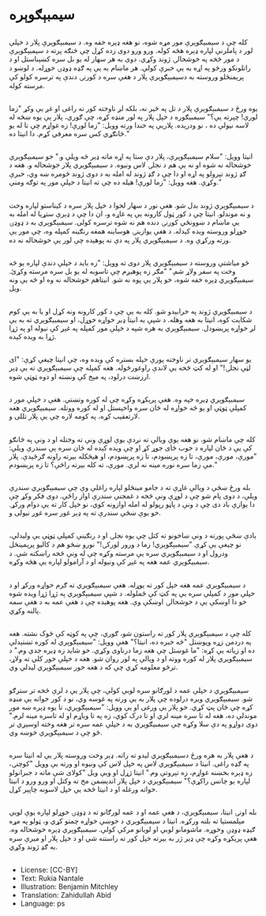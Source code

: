 # سیمبېګوېره

##
کله چې د سیمبېګوېرې مور مړه شوه، نو هغه ډېره خفه وه. د سیمبېګوېرې پلار د خپلې لور د پاملرنې لپاره ډېره هڅه کوله. ورو ورو دوی زده کړل چې څنګه پرته د سیمبېګوېرې د مور څخه په خوشحالۍ ژوند وکړي. دوى به هر سهار له يو بل سره کښېناستل او د راتلونکو ورځو په اړه به یې خبرې کولې. هر ماښام به يې په ګډه ډوډۍ خوړله. د لوښو د پرېمنځلو وروسته به دسیمبېګوېرې پلار د هغې سره د کورنۍ دندې په ترسره کولو کې مرسته کوله.

##
یوه ورځ د سیمبېګوېرې پلار د تل په څير نه، بلکه لږ ناوخته کور ته راغی او غږ یې وکړ "زما لورې! چېرته یې؟" سیمبیګوره د خپل پلار په لور منډه کړه، چې ګوري، پلار ېې یوه ښځه له لاسه نیولې ده ، نو ودرېده. پلاریې په خندا ورته وویل: "زما لورې! زه غواړم چې تا له یو ځانګړي کس سره معرفي کړم. دا انیتا ده."

##
انیتا وویل: "سلام سیمبېګوېرې، پلار دې ستا په اړه ماته ډیر څه ویلي و." خو سیمبېګوېري خوشحاله نه شوه او نه یې هم د نجلۍ لاس ونیوه. د سیمبېګوېري پلار خوشحاله و. هغه د ګډ ژوند تېرولو په اړه او دا چې د ګډ ژوند له امله به د دوی ژوند څومره ښه وي، خبرې وکړې. هغه وويل: "زما لورې! هيله ده چې ته انيتا د خپلې مور په توګه ومنې."

##
د سیمبېګوېري ژوند بدل شو. هغې نور د سهار لخوا د خپل پلار سره د کيناستو لپاره وخت و نه موندلو. انیتا چې د کور ټول کارونه يې په غاړه و، ان دا چې د ډېرې ستړیا له امله به یې ماښام د ښوونځي کورنۍ دنده هم نه شوه ترسره کولی. سیمبېګوېري به د ډوډۍ خوړلو وروسته ویده کېدله. د هغې یوازینۍ هوساينه همغه رنګینه کمپله وه، چې مور یې ورته ورکړې وه. د سیمبېګوېري پلار په دې نه پوهېده چې لور یې خوشحاله نه ده.

##
څو مياشتې وروسته د سیمبېګویري پلار دوى ته وويل: "زه باید د خپلې دندې لپاره یو څه وخت په سفر ولاړ شم." "مګر زه پوهیږم چې تاسوبه له یو بل سره مرسته وکړئ. سیمبېګوېري ډېره خفه شوه، خو پلار يې پوه نه شو. انيتاهم خوشحاله نه وه او څه یې ونه ويل.

##
د سیمبېګوېري ژوند په خرابېدو شو. کله به یې چې د کور کارونه ونه کړل او یا به یې کوم شکایت کوه، انیتا به هغه وهله. د شپې به انیتا ډیر خواړه خوړل، او سیمبېګوېري ته به یې لږ خواړه پریښودل. سیمبېګوېري به هره شپه د خپلې مور کمپله په غېږ کې نیوله او په ژړا ژړا به ویده کېده.

##
یو سهار سیمبېګوېري تر ناوخته پورې خپله بستره کې ویده وه، چې انیتا چیغې کړې: "اى لټې نجلۍ!" او له کټ څخه يې لاندې راوغورځوله. هغه کمپله چې سیمبېګوېري ته یې ډېر ارزښت درلود، په مېخ کې ونښته او دوه ټوټې شوه.

##
سیمبېګوېري ډیره خپه وه. هغې پرېکړه وکړه چې له کوره وتښتي. هغې د خپلې مور د کمپلې ټوټې او یو څه خواړه له ځان سره واخېستل او له کوره ووتله. سیمبېګوېري هغه لارتعقیب کړه، په کومه لاره چې يې پلار تللی و.

##
کله چې ماښام شو، نو هغه یوې ویالې ته نږدې یوې لوړې ونې ته وختله او د ونې په څانګو کې یې د ځان لپاره د خوب ځای جوړ کړ او چې ویده کېده له ځان سره ېې سندرې ويلې: "مورې، مورې، مورې، تا زه پرېښودم، تا زه پرېښودم، او هیڅکله بیرته راونه ګرځېدې. پلار مې زما سره نوره مینه نه لري. مورې، ته کله بیرته راځې؟ تا زه پرېښودم."

##
بله ورځ ښځې د ویالې غاړې ته د جامو مینځلو لپاره راغلې وې چې سیمبېګوېري سندرې ويلې، د دوی پام شو چې د لوړې ونې څخه د غمجنې سندرې اواز راځي. دوی فکر وکړ چې دا یوازې باد دی چې د ونې د پاڼو رپولو له امله اوازونه کوي، نو خپل کار ته یې دوام ورکړ. خو یوې ښځې سندرې ته په ډېر غور سره غوږ نیولی و.

##
یادې ښځې پورته د ونې ښاخونو ته کتل چې یوه نجلۍ او د رنګینې کمپلې ټوټې یې ولیدلې، نو چیغې یې کړې "سیمبېګوېري! زما د ورور لورکۍ!" نورو ښځو هم د کالیو پرېمینځل ودرول او د سیمبېګوېري سره یې مرسته وکړه چې له ونې څخه راښکته شي. د سیمبېګوېري عمه هغه په غېږ کې ونیوله او د آرامولو لپاره يې هڅه وکړه.

##
د سیمبېګوېري عمه هغه خپل کور ته یوړله. هغې سیمبېګوېري ته ګرم خواړه ورکړ او د خپلې مور د کمپلې سره يې په کټ کې څملوله. د شپې سیمبېګوېري په ژړا ژړا ویده شوه خو دا اوښکې یې د خوشحالۍ اوښکې وې. هغه پوهېده چې د هغې عمه به د هغې سمه پالنه وکړي.

##
کله چې د سیمبېګوېري پلار کور ته راستون شو، ګوري، چې په کوټه کې څوک نشته. هغه په دردمن زړه وپوښتل "څه خبره ده، انیتا؟" هغې وویل: "سیمبېګوېري له کوره تښتېدلې ده او زياته یې کړه: "ما غوښتل چې هغه زما درناوی وکړي. خو شاید زه ډیره جدي وم." د سیمبېګوېري پلار له کوره ووته او د ویالې په لور روان شو. هغه د خپلې خور کلي ته ولاړ، ترڅو معلومه کړي چې که د هغه خور سیمبېګوېري لیدلي وي.

##
سیمبېګوېري د خپلې عمه د لورګانو سره لوبې کولې، چې پلار یې د لرې څخه تر سترګو شو. سیمبېګوېري ویره درلوده چې پلار به یې ورته په غوسه وي، نو د کور خواته یې منډه کړه چې ځان پټ کړي. خو پلار يې ورغی او یې وویل: "سیمبېګوېري، تا یوه ډېره ښه مور موندلې ده، هغه له تا سره مینه لري او تا درک کوي، زه په تا ویاړم او له تاسره مینه لرم." دوی دواړو په دې سلا وکړه چې سیمبېګوېري به د خپلې عمه سره تر هغه وخته اوسېږي تر څو چې د سیمبېګوېري خوښه وي.

##
د هغې پلار به هره ورځ دسیمبېګوېري لیدو ته راته. ډېر وخت وروسته پلار يې له انیتا سره په ګډه راغی. انيتا د سیمبېګوېري لاس په خپل لاس کې ونیوه او ورته یې وویل "کوچنۍ، زه ډېره بخښنه غواړم، زه تېروتې وم." انيتا ژړل او ویې ويل "کولاى شې ماته د جبرانولو لپاره يو چانس راکړې؟" سیمبېګوېري د خپل پلار اندېښمن مخ ته وکتل او ورو ورو د انیتا خواته ورغله او د انیتا څخه یې خپل لاسونه چاپېر کړل.

##
بله اونۍ انیتا، سیمبېګوېري، د هغې عمه او د عمه لورګانو ته د ډوډۍ خوړلو لپاره يوې لويې مېلمستيا ته بلنه ورکړه. انیتا د سیمبېګوېري د خوښې خواړه چمتو کړي و، ټولو په مړه ګیډه ډوډۍ وخوړه. ماشومانو لوبې او لویانو مرکې کولې. سیمبېګوېري ډېره خوشحاله وه. هغې پریکړه وکړه چې ډیر ژر به بیرته خپل کور ته راستنه شي او د خپل پلار او میرې سره به ګډ ژوند وکړي.

##
* License: [CC-BY]
* Text: Rukia Nantale
* Illustration: Benjamin Mitchley
* Translation: Zahidullah Abid
* Language: ps
